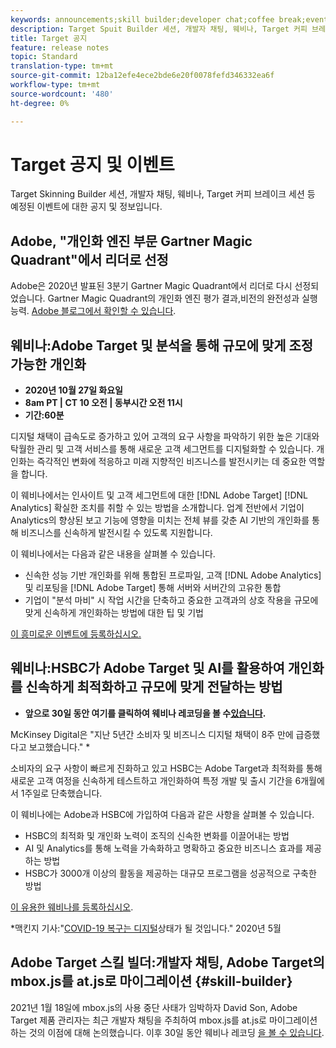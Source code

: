 ```yaml
---
keywords: announcements;skill builder;developer chat;coffee break;events
description: Target Spuit Builder 세션, 개발자 채팅, 웨비나, Target 커피 브레이크 세션 등 예정된 이벤트에 대한 정보입니다.
title: Target 공지
feature: release notes
topic: Standard
translation-type: tm+mt
source-git-commit: 12ba12efe4ece2bde6e20f0078fefd346332ea6f
workflow-type: tm+mt
source-wordcount: '480'
ht-degree: 0%

---
```



# Target 공지 및 이벤트

Target Skinning Builder 세션, 개발자 채팅, 웨비나, Target 커피 브레이크 세션 등 예정된 이벤트에 대한 공지 및 정보입니다.

## Adobe, &quot;개인화 엔진 부문 Gartner Magic Quadrant&quot;에서 리더로 선정

Adobe은 2020년 발표된 3분기 Gartner Magic Quadrant에서 리더로 다시 선정되었습니다. Gartner Magic Quadrant의 개인화 엔진 평가 결과,비전의 완전성과 실행 능력. [Adobe 블로그에서 확인할 수 있습니다](https://theblog.adobe.com/adobe-again-named-leader-in-gartner-magic-quadrant-for-personalization-engines/).

## 웨비나:Adobe Target 및 분석을 통해 규모에 맞게 조정 가능한 개인화

* **2020년 10월 27일 화요일**
* **8am PT | CT 10 오전 | 동부시간 오전 11시**
* **기간:60분**

디지털 채택이 급속도로 증가하고 있어 고객의 요구 사항을 파악하기 위한 높은 기대와 탁월한 관리 및 고객 서비스를 통해 새로운 고객 세그먼트를 디지털화할 수 있습니다. 개인화는 즉각적인 변화에 적응하고 미래 지향적인 비즈니스를 발전시키는 데 중요한 역할을 합니다.

이 웨비나에서는 인사이트 및 고객 세그먼트에 대한 [!DNL Adobe Target] [!DNL Analytics] 확실한 조치를 취할 수 있는 방법을 소개합니다. 업계 전반에서 기업이 Analytics의 향상된 보고 기능에 영향을 미치는 전체 뷰를 갖춘 AI 기반의 개인화를 통해 비즈니스를 신속하게 발전시킬 수 있도록 지원합니다.

이 웨비나에서는 다음과 같은 내용을 살펴볼 수 있습니다.

* 신속한 성능 기반 개인화를 위해 통합된 프로파일, 고객 [!DNL Adobe Analytics] 및 리포팅을 [!DNL Adobe Target] 통해 서버와 서버간의 고유한 통합
* 기업이 &quot;분석 마비&quot; 시 작업 시간을 단축하고 중요한 고객과의 상호 작용을 규모에 맞게 신속하게 개인화하는 방법에 대한 팁 및 기법

[이 흥미로운 이벤트에 등록하십시오.](https://www.adobeeventsonline.com/Webinar/2020/PersonalizationScale/invite.html)

## 웨비나:HSBC가 Adobe Target 및 AI를 활용하여 개인화를 신속하게 최적화하고 규모에 맞게 전달하는 방법

* **앞으로 30일 동안 여기를 클릭하여 웨비나 레코딩을 볼 수[있습니다](https://seminars.adobeconnect.com/ps4ozlg7qfdy/?proto=true).**

McKinsey Digital은 &quot;지난 5년간 소비자 및 비즈니스 디지털 채택이 8주 만에 급증했다고 보고했습니다.&quot; *

소비자의 요구 사항이 빠르게 진화하고 있고 HSBC는 Adobe Target과 최적화를 통해 새로운 고객 여정을 신속하게 테스트하고 개인화하여 특정 개발 및 출시 기간을 6개월에서 1주일로 단축했습니다.

이 웨비나에는 Adobe과 HSBC에 가입하여 다음과 같은 사항을 살펴볼 수 있습니다.

* HSBC의 최적화 및 개인화 노력이 조직의 신속한 변화를 이끌어내는 방법
* AI 및 Analytics를 통해 노력을 가속화하고 명확하고 중요한 비즈니스 효과를 제공하는 방법
* HSBC가 3000개 이상의 활동을 제공하는 대규모 프로그램을 성공적으로 구축한 방법

[이 유용한 웨비나를 등록하십시오](https://hsbc-targetai.experienceleague.adobeevents.com/).

*맥킨지 기사:&quot;[COVID-19 복구는 디지털](https://www.mckinsey.com/business-functions/mckinsey-digital/our-insights/the-covid-19-recovery-will-be-digital-a-plan-for-the-first-90-days#)상태가 될 것입니다.&quot; 2020년 5월

## Adobe Target 스킬 빌더:개발자 채팅, Adobe Target의 mbox.js를 at.js로 마이그레이션 {#skill-builder}

2021년 1월 18일에 mbox.js의 사용 중단 사태가 임박하자 David Son, Adobe Target 제품 관리자는 최근 개발자 채팅을 주최하여 mbox.js를 at.js로 마이그레이션하는 것의 이점에 대해 논의했습니다. 이후 30일 동안 웨비나 레코딩 [을 볼 수 있습니다](https://seminars.adobeconnect.com/ptdo6mfo6qn6/?proto=true).